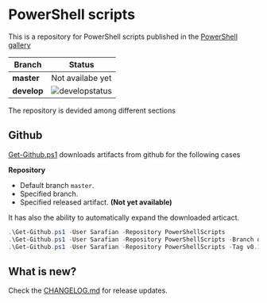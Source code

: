 # PowerShell scripts

This is a repository for PowerShell scripts published in the [PowerShell gallery](http://www.powershellgallery.com/)

| Branch | Status |
| ------ | ------ |
| **master** | Not availabe yet |
| **develop** | ![developstatus](https://asarafian.visualstudio.com/_apis/public/build/definitions/c74695ef-1468-4736-b58c-90980cb734e1/21/badge) |

The repository is devided among different sections

## Github

[Get-Github.ps1](Source\Scripts\Github\Get-Github.ps1) downloads artifacts from github for the following cases

**Repository**
- Default branch `master`.
- Specified branch.
- Specified released artifact. **(Not yet available)**

It has also the ability to automatically expand the downloaded articact.

```powershell
.\Get-Github.ps1 -User Sarafian -Repository PowerShellScripts
.\Get-Github.ps1 -User Sarafian -Repository PowerShellScripts -Branch develop
.\Get-Github.ps1 -User Sarafian -Repository PowerShellScripts -Tag v0.1 # Not yet available
```

## What is new?

Check the [CHANGELOG.md](CHANGELOG.md) for release updates.